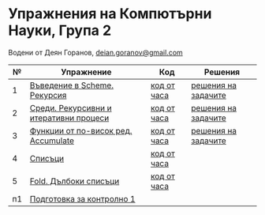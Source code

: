 # Упражнения на Компютърни Науки, Група 2

Водени от Деян Горанов, deian.goranov@gmail.com

| № | Упражнение | Код | Решения |
| --- | --- | --- | --- |
| 1 | [Въведение в Scheme. Рекурсия](01--introduction-to-scheme--recursion) | [код от часа](01--introduction-to-scheme--recursion/class.rkt) | [решения на задачите](01--introduction-to-scheme--recursion/solutions.rkt) |
| 2 | [Среди. Рекурсивни и итеративни процеси](02--recursive-and-iterative-processes) | [код от часа](02--recursive-and-iterative-processes/class.rkt) | [решения на задачите](02--recursive-and-iterative-processes/solutions) |
| 3 | [Функции от по-висок ред. Accumulate](03--higher-order-functions--accumulate) | [код от часа](03--higher-order-functions--accumulate/class.rkt) | [решения на задачите](03--higher-order-functions--accumulate/solutions) |
| 4 | [Списъци](04--lists) | [код от часа](04--lists/class.rkt) |
| 5 | [Fold. Дълбоки списъци](05--fold--deep-lists) | [код от часа](05--fold--deep-lists/class.rkt)
| п1 | [Подготовка за контролно 1](exam-prep-01) |
